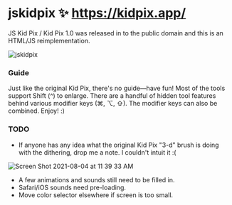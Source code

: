 # jskidpix ✨ https://kidpix.app/
JS Kid Pix / Kid Pix 1.0 was released in to the public domain and this is an HTML/JS reimplementation.

![jskidpix](https://user-images.githubusercontent.com/291215/128231176-01aa7d27-db82-4b76-8d53-fb987e1fea57.png)

### Guide
Just like the original Kid Pix, there's no guide—have fun!  Most of the tools support Shift (^) to enlarge. There are a handful of hidden tool features behind various modifier keys (⌘, ⌥, ⇧). The modifier keys can also be combined. Enjoy! :) 

### TODO
* If anyone has any idea what the original Kid Pix "3-d" brush is doing with the dithering, drop me a note. I couldn't intuit it :(

![Screen Shot 2021-08-04 at 11 39 33 AM](https://user-images.githubusercontent.com/291215/128236489-32a56b21-17e9-4b4a-b631-a987472127c4.png)

* A few animations and sounds still need to be filled in.
* Safari/iOS sounds need pre-loading.
* Move color selector elsewhere if screen is too small.
